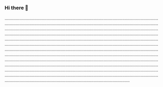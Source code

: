 ### Hi there 👋

.....................................................................................................................................................................................................................................................................................................................................................................................................................................................................................................................................................................................................................................................................................................................................................................................................................................................................................................................................................................................................................................................................................................................................................................................................................................................................................................................................................................................................................................................................................................................................................................................................................................................